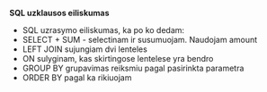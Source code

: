 **SQL uzklausos eiliskumas**

- SQL uzrasymo eiliskumas, ka po ko dedam:
- SELECT + SUM - selectinam ir susumuojam. Naudojam amount
- LEFT JOIN sujungiam dvi lenteles
- ON sulyginam, kas skirtingose lentelese yra bendro
- GROUP BY grupavimas reiksmiu pagal pasirinkta parametra
- ORDER BY pagal ka rikiuojam
